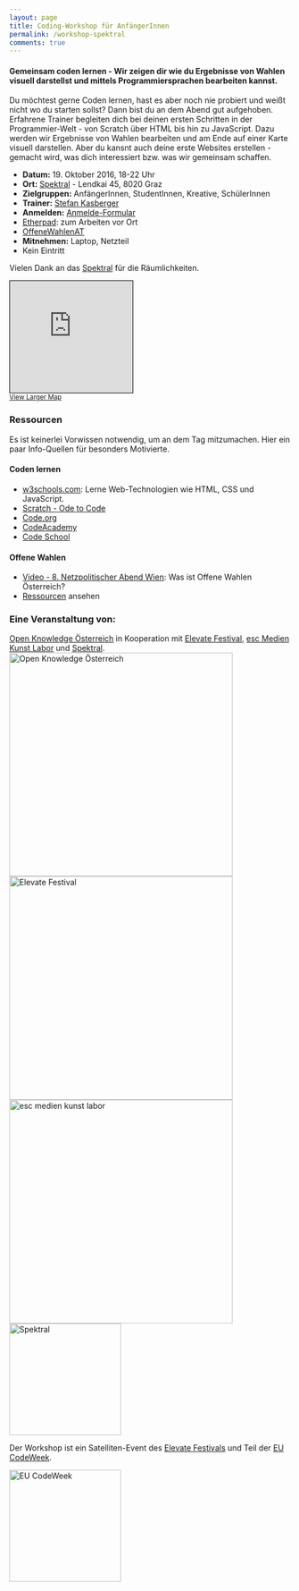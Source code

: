 ```yaml
---
layout: page
title: Coding-Workshop für AnfängerInnen
permalink: /workshop-spektral
comments: true
---
```


<h4 class="text-center lead">Gemeinsam coden lernen - Wir zeigen dir wie du Ergebnisse von Wahlen visuell darstellst und mittels Programmiersprachen bearbeiten kannst.</h4>

<div class="row col-xs-12 col-md-8">
<p>Du möchtest gerne Coden lernen, hast es aber noch nie probiert und weißt nicht wo du starten sollst? Dann bist du an dem Abend gut aufgehoben. Erfahrene Trainer begleiten dich bei deinen ersten Schritten in der Programmier-Welt - von Scratch über HTML bis hin zu JavaScript. Dazu werden wir Ergebnisse von Wahlen bearbeiten und am Ende auf einer Karte visuell darstellen. Aber du kansnt auch deine erste Websites erstellen - gemacht wird, was dich interessiert bzw. was wir gemeinsam schaffen.</p>

<ul>
<li><strong>Datum:</strong> 19. Oktober 2016, 18-22 Uhr</li>
<li><strong>Ort:</strong> <a href="https://spektral.at/" title="Spektral">Spektral</a> - Lendkai 45, 8020 Graz</li>
<li><strong>Zielgruppen:</strong> AnfängerInnen, StudentInnen, Kreative, SchülerInnen</li>
<li><strong>Trainer:</strong> <a href="https://stefankasberger.eu" title="Website">Stefan Kasberger</a></li>
<li><strong>Anmelden:</strong> <a href="https://docs.google.com/forms/d/e/1FAIpQLSc0cf1YS88fsgaF9zejR_AhX0DqYoGdJIDy-1zRGlcGAgJdFg/viewform?entry.1560647131&entry.805191984&entry.1321289864&entry.1811347659=Ja" title="Anmeldung">Anmelde-Formular</a></li>
<li><a href="http://pad.okfn.org/p/OffeneWahlenAT-Spektral" title="Etherpad">Etherpad</a>: zum Arbeiten vor Ort</li>
<li><a href="https://twitter.com/search?f=tweets&q=%23OffeneWahlenAT&src=typd" title="OffeneWahlenAT"><i class="fa fa-hashtag" aria-hidden="true"></i>OffeneWahlenAT</a></li>
<li><strong>Mitnehmen:</strong> Laptop, Netzteil</li>
<li>Kein Eintritt</li>
</ul>

Vielen Dank an das <a href="https://spektral.at/" title="Spektral">Spektral</a> für die Räumlichkeiten.
</div>

<div class="col-xs-12 col-sm-4">
<iframe width="220" height="200" frameborder="0" scrolling="no" marginheight="0" marginwidth="0" src="http://www.openstreetmap.org/export/embed.html?bbox=15.4314860701561%2C47.074553601949326%2C15.43485224246979%2C47.07619396057556&amp;layer=mapnik&amp;marker=47.075373787574264%2C15.43317049741745" style="border: 1px solid black"></iframe><br/><small><a href="http://www.openstreetmap.org/?mlat=47.07537&amp;mlon=15.43317#map=19/47.07537/15.43317">View Larger Map</a></small></div>

<div class="row col-sm-12">
<h3>Ressourcen</h3>
<p>Es ist keinerlei Vorwissen notwendig, um an dem Tag mitzumachen. Hier ein paar Info-Quellen für besonders Motivierte.</p>
<div class="col-xs-12 col-sm-6">
<h4>Coden lernen</h4>
<ul>
<li><a href="http://www.w3schools.com/" title="w3schools.com">w3schools.com</a>: Lerne Web-Technologien wie HTML, CSS und JavaScript.</li>
<li><a href="https://scratch.mit.edu/projects/76322168/?tip_bar=odetocode#editor" title="Scratch - Ode to Code">Scratch - Ode to Code</a></li>
<li><a href="https://code.org/learn" title="Code.org">Code.org</a></li>
<li><a href="https://www.codecademy.com/" title="Code Academy">CodeAcademy</a></li>
<li><a href="https://www.codeschool.com/" title="Code School">Code School</a></li>
</ul>
</div>
<div class="col-xs-12 col-sm-6">
<h4>Offene Wahlen</h4>
<ul>
<li><a href="https://www.youtube.com/watch?v=LMK99tF9xYo" title="Video">Video - 8. Netzpolitischer Abend Wien</a>:  Was ist Offene Wahlen Österreich?</li>
<li><a href="/ressourcen" title="Ressourcen">Ressourcen</a> ansehen</li>
</ul>
</div>
</div>

<div class="partner row col-xs-12">
<h3>Eine Veranstaltung von:</h3>
<div class="col-sm-6">
<a href="http://okfn.at" title="Open Knowledge Österreich">Open Knowledge Österreich</a> in Kooperation mit <a href="http://elevate.at" title="Elevate Festival">Elevate Festival</a>, <a href="http://esc.mur.at/" title="esc medien kunst labor">esc Medien Kunst Labor</a> und <a class="logo" href="http://spektral.at/" title="Spektral">Spektral</a>.
<a class="logo" href="http://okfn.at" title="Open Knowledge Österreich"><img class="logo" src="{{ site.staticurl }}logos/logo-ok-at.svg" width="400" alt="Open Knowledge Österreich" /></a>
<a class="logo" href="http://elevate.at/" title="Elevate Festival"><img class="logo" src="{{ site.staticurl }}logos/logo-elevate.png" width="400" alt="Elevate Festival" /></a>
<a href="http://esc.mur.at/" title="esc medien kunst labor"><img class="logo" src="{{ site.staticurl }}logos/logo-esc.png" width="400" alt="esc medien kunst labor" /></a>
<a class="logo" href="http://spektral.at/" title="Spektral"><img class="logo" src="{{ site.staticurl }}logos/logo-spektral.png" width="200" alt="Spektral" /></a>
</div>

<div class="col-sm-6">
<p>Der Workshop ist ein Satelliten-Event des <a href="http://elevate.at" title="Elevate Festival">Elevate Festivals</a> und Teil der <a href="http://events.codeweek.eu/view/13031/coding-workshop-zu-wahlen/" title="EU Codeweek">EU CodeWeek</a>.</p>
<p><a href="http://codeweek.eu/" title="EU CodeWeek"><img class="logo" src="{{ site.staticurl }}logos/logo-codeweek.jpg" width="200" alt="EU CodeWeek" /></a></p>
</div>
